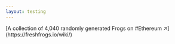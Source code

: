 ```yaml
---
layout: testing
---
```

<title>freshfrogs.io/testing</title>[A collection of 4,040 randomly generated Frogs on #Ethereum ↗️](https://freshfrogs.io/wiki/)